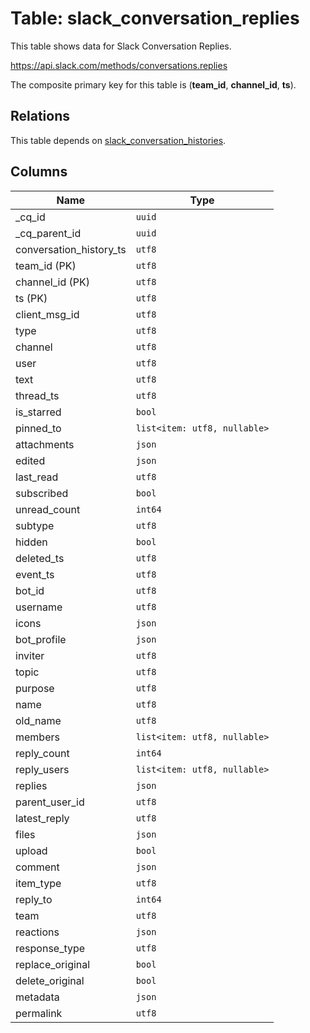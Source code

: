 # Table: slack_conversation_replies

This table shows data for Slack Conversation Replies.

https://api.slack.com/methods/conversations.replies

The composite primary key for this table is (**team_id**, **channel_id**, **ts**).

## Relations

This table depends on [slack_conversation_histories](slack_conversation_histories).

## Columns

| Name          | Type          |
| ------------- | ------------- |
|_cq_id|`uuid`|
|_cq_parent_id|`uuid`|
|conversation_history_ts|`utf8`|
|team_id (PK)|`utf8`|
|channel_id (PK)|`utf8`|
|ts (PK)|`utf8`|
|client_msg_id|`utf8`|
|type|`utf8`|
|channel|`utf8`|
|user|`utf8`|
|text|`utf8`|
|thread_ts|`utf8`|
|is_starred|`bool`|
|pinned_to|`list<item: utf8, nullable>`|
|attachments|`json`|
|edited|`json`|
|last_read|`utf8`|
|subscribed|`bool`|
|unread_count|`int64`|
|subtype|`utf8`|
|hidden|`bool`|
|deleted_ts|`utf8`|
|event_ts|`utf8`|
|bot_id|`utf8`|
|username|`utf8`|
|icons|`json`|
|bot_profile|`json`|
|inviter|`utf8`|
|topic|`utf8`|
|purpose|`utf8`|
|name|`utf8`|
|old_name|`utf8`|
|members|`list<item: utf8, nullable>`|
|reply_count|`int64`|
|reply_users|`list<item: utf8, nullable>`|
|replies|`json`|
|parent_user_id|`utf8`|
|latest_reply|`utf8`|
|files|`json`|
|upload|`bool`|
|comment|`json`|
|item_type|`utf8`|
|reply_to|`int64`|
|team|`utf8`|
|reactions|`json`|
|response_type|`utf8`|
|replace_original|`bool`|
|delete_original|`bool`|
|metadata|`json`|
|permalink|`utf8`|